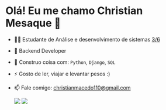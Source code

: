 <h1> Olá! Eu me chamo Christian Mesaque 👋</h1>

- 👨‍🎓 Estudante de Análise e desenvolvimento de sistemas [ 3/6]()
- 🏢 Backend Developer 
- 🧰 Construo coisa com: `Python`, `Django`, `SQL`
- ⚡ Gosto de ler, viajar e levantar pesos :)
- 📫 Fale comigo: christianmacedo110@gmail.com

  
   <a href="https://www.instagram.com/c_baianorr" target="_blank"><img src="https://img.shields.io/badge/-Instagram-%23E4405F?style=for-the-badge&logo=instagram&logoColor=white" target="_blank"></a> 
   <a href="https://www.linkedin.com/in/christian-mesaque-5968a9227" target="_blank"><img src="https://img.shields.io/badge/-LinkedIn-%230077B5?style=for-the-badge&logo=linkedin&logoColor=white" target="_blank"></a> 
  
